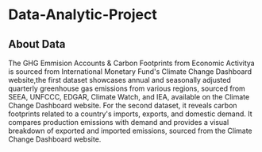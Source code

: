 # Data-Analytic-Project
## About Data

The GHG Emmision Accounts & Carbon Footprints from Economic Activitya is sourced from International Monetary Fund's Climate Change Dashboard website,the first dataset showcases annual and seasonally adjusted quarterly greenhouse gas emissions from various regions, sourced from SEEA, UNFCCC, EDGAR, Climate Watch, and IEA, available on the Climate Change Dashboard website. For the second dataset, it reveals carbon footprints related to a country's imports, exports, and domestic demand. It compares production emissions with demand and provides a visual breakdown of exported and imported emissions, sourced from the Climate Change Dashboard website.
